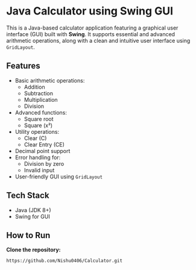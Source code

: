 # Java Calculator using Swing GUI

This is a Java-based calculator application featuring a graphical user interface (GUI) built with **Swing**. It supports essential and advanced arithmetic operations, along with a clean and intuitive user interface using `GridLayout`.

##  Features

- Basic arithmetic operations:
  - Addition
  - Subtraction
  - Multiplication
  - Division
- Advanced functions:
  - Square root
  - Square (x²)
- Utility operations:
  - Clear (C)
  - Clear Entry (CE)
- Decimal point support
- Error handling for:
  - Division by zero
  - Invalid input
- User-friendly GUI using `GridLayout`

##  Tech Stack
- Java (JDK 8+)
- Swing for GUI

##  How to Run
 **Clone the repository:**
   ```bash
  https://github.com/Nishu0406/Calculator.git
